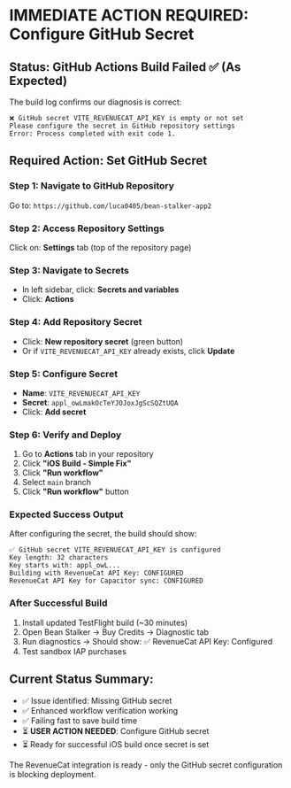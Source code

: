 # IMMEDIATE ACTION REQUIRED: Configure GitHub Secret

## Status: GitHub Actions Build Failed ✅ (As Expected)

The build log confirms our diagnosis is correct:
```
❌ GitHub secret VITE_REVENUECAT_API_KEY is empty or not set
Please configure the secret in GitHub repository settings
Error: Process completed with exit code 1.
```

## Required Action: Set GitHub Secret

### Step 1: Navigate to GitHub Repository
Go to: `https://github.com/luca0405/bean-stalker-app2`

### Step 2: Access Repository Settings
Click on: **Settings** tab (top of the repository page)

### Step 3: Navigate to Secrets
- In left sidebar, click: **Secrets and variables**
- Click: **Actions**

### Step 4: Add Repository Secret
- Click: **New repository secret** (green button)
- Or if `VITE_REVENUECAT_API_KEY` already exists, click **Update**

### Step 5: Configure Secret
- **Name**: `VITE_REVENUECAT_API_KEY`
- **Secret**: `appl_owLmakOcTeYJOJoxJgScSQZtUQA`
- Click: **Add secret**

### Step 6: Verify and Deploy
1. Go to **Actions** tab in your repository
2. Click **"iOS Build - Simple Fix"**  
3. Click **"Run workflow"**
4. Select `main` branch
5. Click **"Run workflow"** button

### Expected Success Output
After configuring the secret, the build should show:
```
✅ GitHub secret VITE_REVENUECAT_API_KEY is configured
Key length: 32 characters  
Key starts with: appl_owL...
Building with RevenueCat API Key: CONFIGURED
RevenueCat API Key for Capacitor sync: CONFIGURED
```

### After Successful Build
1. Install updated TestFlight build (~30 minutes)
2. Open Bean Stalker → Buy Credits → Diagnostic tab
3. Run diagnostics → Should show: ✅ RevenueCat API Key: Configured
4. Test sandbox IAP purchases

## Current Status Summary:
- ✅ Issue identified: Missing GitHub secret
- ✅ Enhanced workflow verification working
- ✅ Failing fast to save build time
- ⏳ **USER ACTION NEEDED**: Configure GitHub secret
- ⏳ Ready for successful iOS build once secret is set

The RevenueCat integration is ready - only the GitHub secret configuration is blocking deployment.